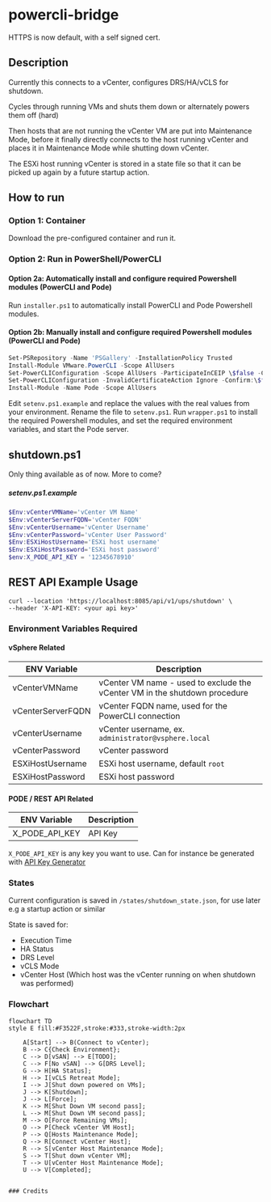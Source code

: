 # powercli-bridge

HTTPS is now default, with a self signed cert.

## Description

Currently this connects to a vCenter, configures DRS/HA/vCLS for shutdown.

Cycles through running VMs and shuts them down or alternately powers them off (hard)

Then hosts that are not running the vCenter VM are put into Maintenance Mode, before it finally directly connects to the host running vCenter and places it in Maintenance Mode while shutting down vCenter.

The ESXi host running vCenter is stored in a state file so that it can be picked up again by a future startup action.

## How to run

### Option 1: Container

Download the pre-configured container and run it.

### Option 2: Run in PowerShell/PowerCLI

#### Option 2a: Automatically install and configure required Powershell modules (PowerCLI and Pode)

Run `installer.ps1` to automatically install PowerCLI and Pode Powershell modules.

#### Option 2b: Manually install and configure required Powershell modules (PowerCLI and Pode)

```powershell
Set-PSRepository -Name 'PSGallery' -InstallationPolicy Trusted
Install-Module VMware.PowerCLI -Scope AllUsers
Set-PowerCLIConfiguration -Scope AllUsers -ParticipateInCEIP \$false -Confirm:\$false | Out-Null
Set-PowerCLIConfiguration -InvalidCertificateAction Ignore -Confirm:\$false | Out-Null
Install-Module -Name Pode -Scope AllUsers
```

Edit  `setenv.ps1.example` and replace the values with the real values from your environment. Rename the file to `setenv.ps1`.
Run `wrapper.ps1` to install the required Powershell modules, and set the required environment variables, and start the Pode server.

## shutdown.ps1

Only thing available as of now. More to come?

##### setenv.ps1.example

```powershell
$Env:vCenterVMName='vCenter VM Name'
$Env:vCenterServerFQDN='vCenter FQDN'
$Env:vCenterUsername='vCenter Username'
$Env:vCenterPassword='vCenter User Password'
$Env:ESXiHostUsername='ESXi host username'
$Env:ESXiHostPassword='ESXi host password'
$env:X_PODE_API_KEY = '12345678910'
```

## REST API Example Usage

``` shell
curl --location 'https://localhost:8085/api/v1/ups/shutdown' \
--header 'X-API-KEY: <your api key>'
```

### Environment Variables Required

#### vSphere Related

| ENV Variable      | Description                                                                |
| ----------------- | -------------------------------------------------------------------------- |
| vCenterVMName     | vCenter VM name - used to exclude the vCenter VM in the shutdown procedure |
| vCenterServerFQDN | vCenter FQDN name, used for the PowerCLI connection                        |
| vCenterUsername   | vCenter username, ex. `administrator@vsphere.local`                        |
| vCenterPassword   | vCenter password                                                           |
| ESXiHostUsername  | ESXi host username, default `root`                                         |
| ESXiHostPassword  | ESXi host password                                                         |

#### PODE / REST API Related

| ENV Variable   | Description |
| -------------- | ----------- |
| X_PODE_API_KEY | API Key     |

`X_PODE_API_KEY` is any key you want to use. Can for instance be generated with [API Key Generator](https://www.akto.io/tools/api-key-generator)

### States

Current configuration is saved in `/states/shutdown_state.json`, for use later e.g a startup action or similar

State is saved for:

* Execution Time
* HA Status
* DRS Level
* vCLS Mode
* vCenter Host (Which host was the vCenter running on when shutdown was performed)
  
### Flowchart

```mermaid
flowchart TD
style E fill:#F3522F,stroke:#333,stroke-width:2px

    A[Start] --> B(Connect to vCenter);
    B --> C{Check Environment};
    C --> D[vSAN] --> E[TODO];
    C --> F[No vSAN] --> G[DRS Level];
    G --> H[HA Status];
    H --> I[vCLS Retreat Mode];
    I --> J[Shut down powered on VMs];
    J --> K[Shutdown];
    J --> L[Force];
    K --> M[Shut Down VM second pass];
    L --> M[Shut Down VM second pass];
    M --> O[Force Remaining VMs];
    O --> P[Check vCenter VM Host];
    P --> Q[Hosts Maintenance Mode];
    Q --> R[Connect vCenter Host];
    R --> S[vCenter Host Maintenance Mode];
    S --> T[Shut down vCenter VM];
    T --> U[vCenter Host Maintenance Mode];
    U --> V[Completed];


### Credits

